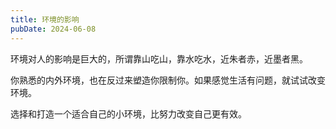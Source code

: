 ```yaml
---
title: 环境的影响
pubDate: 2024-06-08
---
```


环境对人的影响是巨大的，所谓靠山吃山，靠水吃水，近朱者赤，近墨者黑。

你熟悉的内外环境，也在反过来塑造你限制你。如果感觉生活有问题，就试试改变环境。

选择和打造一个适合自己的小环境，比努力改变自己更有效。
